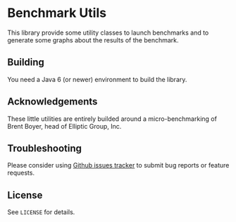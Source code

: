 # Benchmark Utils #

This library provide some utility classes to launch benchmarks and to generate some graphs about the results
of the benchmark.

## Building ##

You need a Java 6 (or newer) environment to build the library.

## Acknowledgements ##

These little utilities are entirely builded around a micro-benchmarking of Brent Boyer, head of Elliptic Group, Inc.

## Troubleshooting ##

Please consider using [Github issues tracker](http://github.com/wichtounet/benchmark-utils/issues) to submit bug
reports or feature requests.

## License ##

See `LICENSE` for details.